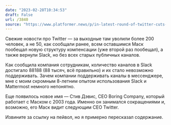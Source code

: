 ```yaml
---
date: "2023-02-28T10:34:53"
draft: False
url: /3840
source: "https://www.platformer.news/p/in-latest-round-of-twitter-cuts-some"
---
```


Свежие новости про Twitter — за выходные там уволили более 200 человек, а не 50, как сообщали ранее, всем оставшимся Маск пообещал новую структуру компенсации (уже второй раз пообещал), а также вернули Slack, но без всех старых публичных каналов. 

Как сообщила компания сотрудникам, количество каналов в Slack достигало 88188 (88 тысяч, всё правильно) и их стало невозможно поддерживать. Зачем компании поддерживать каналы в мессенджере, мне с моим скромным 8-летним опытом использования Slack и Mattermost немного непонятно.

Еще появилось новое имя — Стив Дэвис, CEO Boring Company, который работает с Маском с 2003 года. Именно он занимался сокращениями и, возможно, его Маск видит следующим CEO Twitter.

Извините за ссылку на пейвол, но я примерно пересказал содержание.
